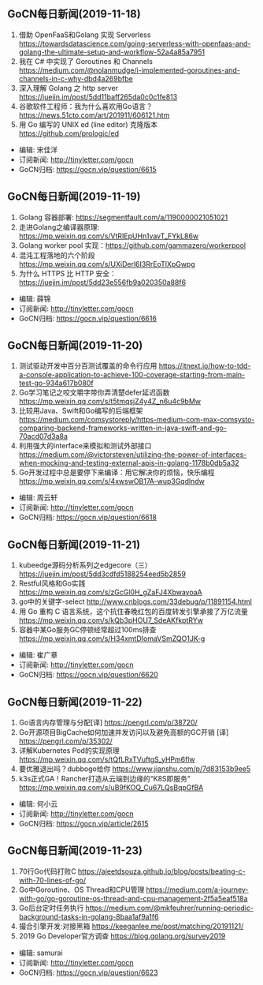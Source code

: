 ## GoCN每日新闻(2019-11-18)

1. 借助 OpenFaaS和Golang 实现 Serverless https://towardsdatascience.com/going-serverless-with-openfaas-and-golang-the-ultimate-setup-and-workflow-52a4a85a7951 
2. 我在 C# 中实现了 Goroutines 和 Channels https://medium.com/@nolanmudge/i-implemented-goroutines-and-channels-in-c-why-dbd4a269bfbe
3. 深入理解 Golang 之 http server https://juejin.im/post/5dd11baff265da0c0c1fe813
4. 谷歌软件工程师：我为什么喜欢用Go语言？https://news.51cto.com/art/201911/606121.htm
5. 用 Go 编写的 UNIX ed (line editor) 克隆版本 https://github.com/prologic/ed

- 编辑: 宋佳洋
- 订阅新闻: http://tinyletter.com/gocn
- GoCN归档: https://gocn.vip/question/6615

## GoCN每日新闻(2019-11-19)

1. Golang 容器部署: https://segmentfault.com/a/1190000021051021 
2. 走进Golang之编译器原理: https://mp.weixin.qq.com/s/VtRIEpUHn1vavT_FYkL86w 
3. Golang worker pool 实现：https://github.com/gammazero/workerpool    
4. 混沌工程落地的六个阶段 https://mp.weixin.qq.com/s/UXiDerl6I3RrEoTlXpGwpg 
5. 为什么 HTTPS 比 HTTP 安全：https://juejin.im/post/5dd23e556fb9a020350a88f6

- 编辑: 薛锦 
- 订阅新闻: http://tinyletter.com/gocn
- GoCN归档: https://gocn.vip/question/6616

## GoCN每日新闻(2019-11-20)

1. 测试驱动开发中百分百测试覆盖的命令行应用 https://itnext.io/how-to-tdd-a-console-application-to-achieve-100-coverage-starting-from-main-test-go-934a617b080f
2. Go学习笔记之咬文嚼字带你弄清楚defer延迟函数 https://mp.weixin.qq.com/s/t5tmqsjZ4y4Z_n6u4c9bMw
3. 比较用Java、Swift和Go编写的后端框架 https://medium.com/comsystoreply/https-medium-com-max-comsysto-comparing-backend-frameworks-written-in-java-swift-and-go-70acd07d3a8a
4. 利用强大的interface来模拟和测试外部接口 https://medium.com/@victorsteven/utilizing-the-power-of-interfaces-when-mocking-and-testing-external-apis-in-golang-1178b0db5a32
5. Go开发过程中总是要停下来编译：用它解决你的烦恼，快乐编程 https://mp.weixin.qq.com/s/4xwswOB17A-wup3Gqdlndw

- 编辑: 周云轩
- 订阅新闻: http://tinyletter.com/gocn
- GoCN归档: https://gocn.vip/question/6618


## GoCN每日新闻(2019-11-21)

1. kubeedge源码分析系列之edgecore（三）https://juejin.im/post/5dd3cdfd5188254eed5b2859
2. Restful风格和Go实践  https://mp.weixin.qq.com/s/zGcGl0H_gZaFJ4XbwayoaA
3. go中的关键字-select http://www.cnblogs.com/33debug/p/11891154.html
4. 用 Go 重构 C 语言系统，这个抗住春晚红包的百度转发引擎承接了万亿流量  https://mp.weixin.qq.com/s/kQb3pHOU7_SdeAKfkptRYw
5. 容器中某Go服务GC停顿经常超过100ms排查 https://mp.weixin.qq.com/s/H34xmtDIomaVSmZQO1JK-g

- 编辑: 崔广章
- 订阅新闻: http://tinyletter.com/gocn
- GoCN归档: https://gocn.vip/question/6620


## GoCN每日新闻(2019-11-22)

1. Go语言内存管理与分配[译]  https://pengrl.com/p/38720/
2. Go开源项目BigCache如何加速并发访问以及避免高额的GC开销 [译] https://pengrl.com/p/35302/
3. 详解Kubernetes Pod的实现原理 https://mp.weixin.qq.com/s/tQfLRxTVuftgS_yHPm6flw
4. 要优雅退出吗？dubbogo给你 https://www.jianshu.com/p/7d83153b9ee5
5. k3s正式GA！Rancher打造从云端到边缘的“K8S即服务” https://mp.weixin.qq.com/s/uB9fKOQ_Cu67LQsBqpGfBA

- 编辑: 何小云
- 订阅新闻: http://tinyletter.com/gocn
- GoCN归档:  https://gocn.vip/article/2615

## GoCN每日新闻(2019-11-23)

1. 70行Go代码打败C https://ajeetdsouza.github.io/blog/posts/beating-c-with-70-lines-of-go/
2. Go中Goroutine、OS Thread和CPU管理  https://medium.com/a-journey-with-go/go-goroutine-os-thread-and-cpu-management-2f5a5eaf518a
3. Go后台定时任务执行 https://medium.com/@mkfeuhrer/running-periodic-background-tasks-in-golang-8baa1af9a1f6
4. 撮合引擎开发:对接黑箱 https://keeganlee.me/post/matching/20191121/
5. 2019 Go Developer官方调查 https://blog.golang.org/survey2019

- 编辑: samurai
- 订阅新闻: http://tinyletter.com/gocn
- GoCN归档: https://gocn.vip/question/6623

